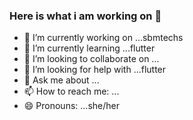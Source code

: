 ### Here is what i am working on 👋
- 🔭 I’m currently working on ...sbmtechs
- 🌱 I’m currently learning ...flutter 
- 👯 I’m looking to collaborate on ...
- 🤔 I’m looking for help with ...flutter
- 💬 Ask me about ...
- 📫 How to reach me: ...
- 😄 Pronouns: ...she/her


<!--
**gaurigore/gaurigore** is a ✨ _special_ ✨ repository because its `README.md` (this file) appears on your GitHub profile.

Here are some ideas to get you started:

- 🔭 I’m currently working on ...sbmtechs
- 🌱 I’m currently learning ...flutter 
- 👯 I’m looking to collaborate on ...
- 🤔 I’m looking for help with ...flutter
- 💬 Ask me about ...
- 📫 How to reach me: ...
- 😄 Pronouns: ...she/her
- ⚡ Fun fact: ...
-->

